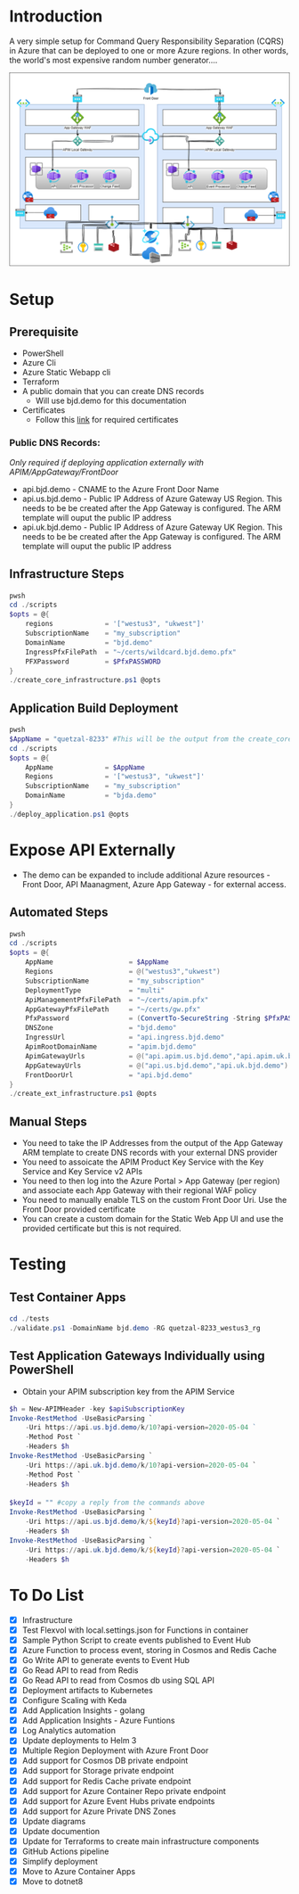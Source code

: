 # Introduction
A very simple setup for Command Query Responsibility Separation (CQRS) in Azure that can be deployed to one or more Azure regions.
In other words, the world's most expensive random number generator....

![Architecture](./.assets/architecture.png)

# Setup

## Prerequisite
* PowerShell
* Azure Cli
* Azure Static Webapp cli
* Terraform
* A public domain that you can create DNS records
   * Will use bjd.demo for this documentation 
* Certificates
   * Follow this [link](./letsencrypt.md) for required certificates 

### Public DNS Records: 
_Only required if deploying application externally with APIM/AppGateway/FrontDoor_
* api.bjd.demo - CNAME to the Azure Front Door Name 
* api.us.bjd.demo - Public IP Address of Azure Gateway US Region. This needs to be be created after the App Gateway is configured. The ARM template will ouput the public IP address
* api.uk.bjd.demo - Public IP Address of Azure Gateway UK Region. This needs to be be created after the App Gateway is configured. The ARM template will ouput the public IP address
    
## Infrastructure Steps
```powershell
pwsh
cd ./scripts
$opts = @{
    regions             = '["westus3", "ukwest"]'
    SubscriptionName    = "my_subscription"
    DomainName          = "bjd.demo" 
    IngressPfxFilePath  = "~/certs/wildcard.bjd.demo.pfx"
    PFXPassword         = $PfxPASSWORD   
}
./create_core_infrastructure.ps1 @opts
```

## Application Build Deployment 
```powershell
pwsh
$AppName = "quetzal-8233" #This will be the output from the create_core_infrastructure.ps1 script
cd ./scripts
$opts = @{
    AppName             = $AppName
    Regions             = '["westus3", "ukwest"]'
    SubscriptionName    = "my_subscription"
    DomainName          = "bjda.demo"
}
./deploy_application.ps1 @opts
```

# Expose API Externally 
* The demo can be expanded to include additional Azure resources - Front Door, API Maanagment, Azure App Gateway - for external access.

## Automated Steps
```powershell
pwsh
cd ./scripts
$opts = @{
	AppName                   = $AppName
	Regions                   = @("westus3","ukwest")
	SubscriptionName          = "my_subscription"
	DeploymentType            = "multi"
	ApiManagementPfxFilePath  = "~/certs/apim.pfx"
	AppGatewayPfxFilePath     = "~/certs/gw.pfx"
	PfxPassword               = (ConvertTo-SecureString -String $PfxPASSWORD -AsPlainText -Force)
	DNSZone                   = "bjd.demo"
	IngressUrl                = "api.ingress.bjd.demo"
	ApimRootDomainName	  	  = "apim.bjd.demo"
	ApimGatewayUrls           = @("api.apim.us.bjd.demo","api.apim.uk.bjd.demo") 
	AppGatewayUrls            = @("api.us.bjd.demo","api.uk.bjd.demo")
	FrontDoorUrl              = "api.bjd.demo"
}
./create_ext_infrastructure.ps1 @opts
```

## Manual Steps
* You need to take the IP Addresses from the output of the App Gateway ARM template to create DNS records with your external DNS provider
* You need to assoicate the APIM Product Key Service with the Key Service and Key Service v2 APIs
* You need to then log into the Azure Portal > App Gateway (per region) and associate each App Gateway with their regional WAF policy
* You need to manually enable TLS on the custom Front Door Uri. Use the Front Door provided certificate 
* You can create a custom domain for the Static Web App UI and use the provided certificate but this is not required.

# Testing
## Test Container Apps 
```powershell
cd ./tests
./validate.ps1 -DomainName bjd.demo -RG quetzal-8233_westus3_rg
```

## Test Application Gateways Individually using PowerShell
* Obtain your APIM subscription key from the APIM Service 
```powershell
$h = New-APIMHeader -key $apiSubscriptionKey
Invoke-RestMethod -UseBasicParsing `
    -Uri https://api.us.bjd.demo/k/10?api-version=2020-05-04 ` 
    -Method Post `
    -Headers $h
Invoke-RestMethod -UseBasicParsing `
    -Uri https://api.uk.bjd.demo/k/10?api-version=2020-05-04 `
    -Method Post `
    -Headers $h

$keyId = "" #copy a reply from the commands above
Invoke-RestMethod -UseBasicParsing `
    -Uri https://api.us.bjd.demo/k/${keyId}?api-version=2020-05-04 `
    -Headers $h
Invoke-RestMethod -UseBasicParsing `
    -Uri https://api.uk.bjd.demo/k/${keyId}?api-version=2020-05-04 `
    -Headers $h
```



# To Do List 
- [x] Infrastructure 
- [x] Test Flexvol with local.settings.json for Functions in container
- [x] Sample Python Script to create events published to Event Hub
- [x] Azure Function to process event, storing in Cosmos and Redis Cache
- [x] Go Write API to generate events to Event Hub 
- [x] Go Read API to read from Redis 
- [x] Go Read API to read from Cosmos db using SQL API
- [x] Deployment artifacts to Kubernetes
- [x] Configure Scaling with Keda 
- [x] Add Application Insights - golang
- [x] Add Application Insights - Azure Funtions
- [x] Log Analytics automation 
- [x] Update deployments to Helm 3
- [x] Multiple Region Deployment with Azure Front Door
- [x] Add support for Cosmos DB private endpoint
- [x] Add support for Storage private endpoint
- [x] Add support for Redis Cache private endpoint
- [x] Add support for Azure Container Repo private endpoint
- [x] Add support for Azure Event Hubs private endpoints
- [x] Add support for Azure Private DNS Zones
- [x] Update diagrams 
- [x] Update documention
- [x] Update for Terraforms to create main infrastructure components
- [x] GitHub Actions pipeline 
- [x] Simplify deployment
- [x] Move to Azure Container Apps
- [x] Move to dotnet8
